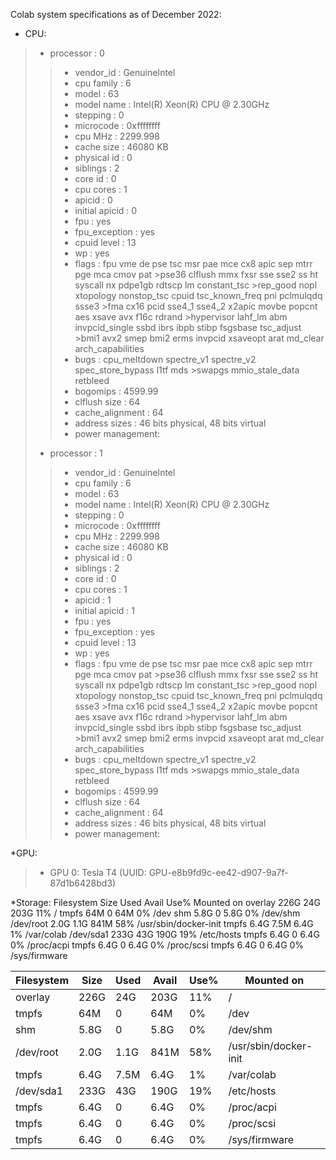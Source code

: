 Colab system specifications as of December 2022:

* CPU:
>* processor	: 0
>> * vendor_id	: GenuineIntel
>> * cpu family	: 6
>> * model		: 63
>> * model name	: Intel(R) Xeon(R) CPU @ 2.30GHz
>> * stepping	: 0
>> * microcode	: 0xffffffff
>> * cpu MHz		: 2299.998
>> * cache size	: 46080 KB
>> * physical id	: 0
>> * siblings	: 2
>> * core id		: 0
>> * cpu cores	: 1
>> * apicid		: 0
>> * initial apicid	: 0
>> * fpu		: yes
>> * fpu_exception	: yes
>> * cpuid level	: 13
>> * wp		: yes
>> * flags		: fpu vme de pse tsc msr pae mce cx8 apic sep mtrr pge mca cmov pat >pse36 clflush mmx fxsr sse sse2 ss ht syscall nx pdpe1gb rdtscp lm constant_tsc >rep_good nopl xtopology nonstop_tsc cpuid tsc_known_freq pni pclmulqdq ssse3 >fma cx16 pcid sse4_1 sse4_2 x2apic movbe popcnt aes xsave avx f16c rdrand >hypervisor lahf_lm abm invpcid_single ssbd ibrs ibpb stibp fsgsbase tsc_adjust >bmi1 avx2 smep bmi2 erms invpcid xsaveopt arat md_clear arch_capabilities
>> * bugs		: cpu_meltdown spectre_v1 spectre_v2 spec_store_bypass l1tf mds >swapgs mmio_stale_data retbleed
>> * bogomips	: 4599.99
>> * clflush size	: 64
>> * cache_alignment	: 64
>> * address sizes	: 46 bits physical, 48 bits virtual
>> * power management:
>
>* processor	: 1
>> * vendor_id	: GenuineIntel
>> * cpu family	: 6
>> * model		: 63
>> * model name	: Intel(R) Xeon(R) CPU @ 2.30GHz
>> * stepping	: 0
>> * microcode	: 0xffffffff
>> * cpu MHz		: 2299.998
>> * cache size	: 46080 KB
>> * physical id	: 0
>> * siblings	: 2
>> * core id		: 0
>> * cpu cores	: 1
>> * apicid		: 1
>> * initial apicid	: 1
>> * fpu		: yes
>> * fpu_exception	: yes
>> * cpuid level	: 13
>> * wp		: yes
>> * flags		: fpu vme de pse tsc msr pae mce cx8 apic sep mtrr pge mca cmov pat >pse36 clflush mmx fxsr sse sse2 ss ht syscall nx pdpe1gb rdtscp lm constant_tsc >rep_good nopl xtopology nonstop_tsc cpuid tsc_known_freq pni pclmulqdq ssse3 >fma cx16 pcid sse4_1 sse4_2 x2apic movbe popcnt aes xsave avx f16c rdrand >hypervisor lahf_lm abm invpcid_single ssbd ibrs ibpb stibp fsgsbase tsc_adjust >bmi1 avx2 smep bmi2 erms invpcid xsaveopt arat md_clear arch_capabilities
>> * bugs		: cpu_meltdown spectre_v1 spectre_v2 spec_store_bypass l1tf mds >swapgs mmio_stale_data retbleed
>> * bogomips	: 4599.99
>> * clflush size	: 64
>> * cache_alignment	: 64
>> * address sizes	: 46 bits physical, 48 bits virtual
>> * power management:

*GPU:
>* GPU 0: Tesla T4 (UUID: GPU-e8b9fd9c-ee42-d907-9a7f-87d1b6428bd3)

*Storage:
Filesystem      Size  Used Avail Use% Mounted on
overlay         226G   24G  203G  11% /
tmpfs            64M     0   64M   0% /dev
shm             5.8G     0  5.8G   0% /dev/shm
/dev/root       2.0G  1.1G  841M  58% /usr/sbin/docker-init
tmpfs           6.4G  7.5M  6.4G   1% /var/colab
/dev/sda1       233G   43G  190G  19% /etc/hosts
tmpfs           6.4G     0  6.4G   0% /proc/acpi
tmpfs           6.4G     0  6.4G   0% /proc/scsi
tmpfs           6.4G     0  6.4G   0% /sys/firmware

| Filesystem | Size | Used | Avail | Use% | Mounted on            |
|------------|------|------|-------|------|-----------------------|
| overlay    | 226G | 24G  | 203G  | 11%  | /                     |
| tmpfs      | 64M  | 0    | 64M   | 0%   | /dev                  |
| shm        | 5.8G | 0    | 5.8G  | 0%   | /dev/shm              |
| /dev/root  | 2.0G | 1.1G | 841M  | 58%  | /usr/sbin/docker-init |
| tmpfs      | 6.4G | 7.5M | 6.4G  | 1%   | /var/colab            |
| /dev/sda1  | 233G | 43G  | 190G  | 19%  | /etc/hosts            |
| tmpfs      | 6.4G | 0    | 6.4G  | 0%   | /proc/acpi            |
| tmpfs      | 6.4G | 0    | 6.4G  | 0%   | /proc/scsi            |
| tmpfs      | 6.4G | 0    | 6.4G  | 0%   | /sys/firmware         |

